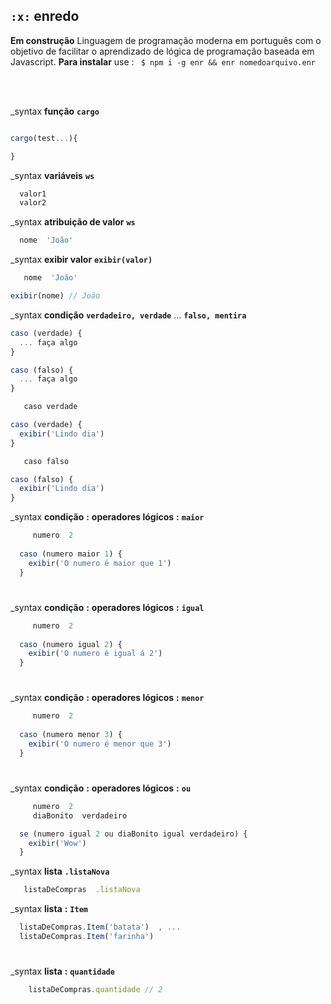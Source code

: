 ## `:x:` enredo 

**Em construção**  Linguagem de programação moderna em português com o objetivo de facilitar o aprendizado de lógica de programação baseada em Javascript. **Para instalar** use : ` $ npm i -g enr && enr nomedoarquivo.enr`

<br>
<br>

_syntax **função** **`cargo`**  
```javascript

cargo(test...){

}
```

_syntax **variáveis** **`ws`**  
```javascript
  valor1
  valor2
```

_syntax **atribuição de valor** **`ws`**  
```javascript
  nome  'João'
```

_syntax **exibir valor** **`exibir(valor)`**   
```javascript
   nome  'João'

exibir(nome) // João
```

_syntax **condição** **`verdadeiro, verdade`**  ...  **`falso, mentira`**
```javascript
caso (verdade) {
  ... faça algo
}
```
```javascript
caso (falso) {
  ... faça algo
}
```
```javascript
   caso verdade

caso (verdade) {
  exibir('Lindo dia')
}
```
```javascript
   caso falso

caso (falso) {
  exibir('Lindo dia')
}
```

_syntax **condição** **:** **operadores lógicos** **:** **`maior`**

```javascript
     numero  2
  
  caso (numero maior 1) {
    exibir('O numero é maior que 1')
  }

```
#

_syntax **condição** **:** **operadores lógicos** **:** **`igual`**

```javascript
     numero  2
  
  caso (numero igual 2) {
    exibir('O numero é igual á 2')
  }
```

#

_syntax **condição** **:** **operadores lógicos** **:** **`menor`**

```javascript
     numero  2
  
  caso (numero menor 3) {
    exibir('O numero é menor que 3')
  }
  ```
#

_syntax **condição** **:** **operadores lógicos** **:** **`ou`**

```javascript
     numero  2
     diaBonito  verdadeiro

  se (numero igual 2 ou diaBonito igual verdadeiro) {
    exibir('Wow')
  }
  ```

_syntax **lista** **`.listaNova`**  
```javascript
   listaDeCompras  .listaNova
```

_syntax **lista** **:** **`Item`**

  ```javascript
    listaDeCompras.Item('batata')  , ...
    listaDeCompras.Item('farinha')
  ```

#

_syntax **lista** **:** **`quantidade`**

```javascript
    listaDeCompras.quantidade // 2
  ```

